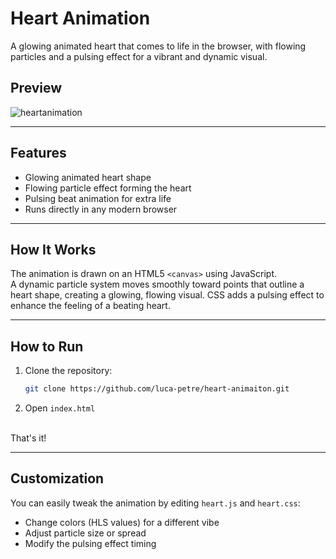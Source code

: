 # Heart Animation
A glowing animated heart that comes to life in the browser, with flowing particles and a pulsing effect for a vibrant and dynamic visual.

## Preview
![heartanimation](https://github.com/user-attachments/assets/b962c588-2dae-42ec-b882-d6106bd5e041)

---

## Features
- Glowing animated heart shape  
- Flowing particle effect forming the heart  
- Pulsing beat animation for extra life  
- Runs directly in any modern browser  

---

## How It Works
The animation is drawn on an HTML5 `<canvas>` using JavaScript.  
A dynamic particle system moves smoothly toward points that outline a heart shape, creating a glowing, flowing visual. CSS adds a pulsing effect to enhance the feeling of a beating heart.  

---

## How to Run
1. Clone the repository:
   ```bash
   git clone https://github.com/luca-petre/heart-animaiton.git
   
2. Open `index.html`
   
<br>
That's it!

---

## Customization
You can easily tweak the animation by editing `heart.js` and `heart.css`:
- Change colors (HLS values) for a different vibe
- Adjust particle size or spread
- Modify the pulsing effect timing
